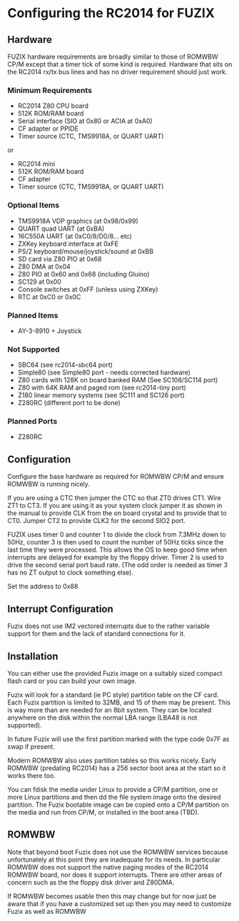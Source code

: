 # Configuring the RC2014 for FUZIX

## Hardware

FUZIX hardware requirements are broadly similar to those of ROMWBW CP/M
except that a timer tick of some kind is required. Hardware that sits on the
RC2014 rx/tx bus lines and has no driver requirement should just work.

###  Minimum Requirements

* RC2014 Z80 CPU board
* 512K ROM/RAM board
* Serial interface (SIO at 0x80 or ACIA at 0xA0)
* CF adapter or PPIDE
* Timer source (CTC, TMS9918A, or QUART UART)

or

* RC2014 mini
* 512K ROM/RAM board
* CF adapter
* Timer source (CTC, TMS9918A, or QUART UART)

### Optional Items
* TMS9918A VDP graphics (at 0x98/0x99)
* QUART quad UART (at 0xBA)
* 16C550A UART (at 0xC0/8/D0/8... etc)
* ZXKey keyboard interface at 0xFE
* PS/2 keyboard/mouse/joystick/sound at 0xBB
* SD card via Z80 PIO at 0x68
* Z80 DMA at 0x04
* Z80 PIO at 0x60 and 0x68 (including Gluino)
* SC129 at 0x00
* Console switches at 0xFF (unless using ZXKey)
* RTC at 0xC0 or 0x0C

### Planned Items

* AY-3-8910 + Joystick

### Not Supported

* SBC64 (see rc2014-sbc64 port)
* Simple80 (see Simple80 port - needs corrected hardware)
* Z80 cards with 128K on board banked RAM (See SC108/SC114 port)
* Z80 with 64K RAM and paged rom (see rc2014-tiny port)
* Z180 linear memory systems (see SC111 and SC126 port)
* Z280RC (different port to be done)

### Planned Ports

* Z280RC

## Configuration

Configure the base hardware as required for ROMWBW CP/M and ensure ROMWBW is
running nicely.

If you are using a CTC then jumper the CTC so that ZT0 drives CT1. Wire ZT1 to CT3. If you are using it as
your system clock jumper it as shown in the manual to provide CLK from the on
board crystal and to provide that to CT0. Jumper CT2 to provide CLK2 for the second SIO2 port.

FUZIX uses timer 0 and counter 1 to divide the clock from 7.3MHz down to 50Hz,
counter 3 is then used to count the number of 50Hz ticks since the last time
they were processed. This allows the OS to keep good time when interrupts
are delayed for example by the floppy driver. Timer 2 is used to drive the
second serial port baud rate. (The odd order is needed as timer 3 has no
ZT output to clock something else).

Set the address to 0x88

## Interrupt Configuration

Fuzix does not use IM2 vectored interrupts due to the rather variable
support for them and the lack of standard connections for it.

## Installation

You can either use the provided Fuzix image on a suitably sized compact
flash card or you can build your own image. 

Fuzix will look for a standard (ie PC style) partition table on the CF card.
Each Fuzix partition is limited to 32MB, and 15 of them may be present.
This is way more than are needed for an 8bit system. They can be located
anywhere on the disk within the normal LBA range (LBA48 is not supported).

In future Fuzix will use the first partition marked with the type code 0x7F as
swap if present. 

Modern ROMWBW also uses partition tables so this works nicely. Early ROMWBW
(predating RC2014) has a 256 sector boot area at the start so it works there
too.

You can fdisk the media under Linux to provide a CP/M partition, one or more
Linux partitions  and then dd the file system image onto the desired partition.
The Fuzix bootable image can be copied onto a CP/M partition on the media
and run from CP/M, or installed in the boot area (TBD).

## ROMWBW

Note that beyond boot Fuzix does not use the ROMWBW services because
unfortunately at this point they are inadequate for its needs. In particular
ROMWBW does not support the native paging modes of the RC2014 ROMWBW board,
nor does it support interrupts. There are other areas of concern such as the
the floppy disk driver and Z80DMA.

If ROMWBW becomes usable then this may change but for now just be aware that
if you have a customized set up then you may need to customize Fuzix as well
as ROMWBW

